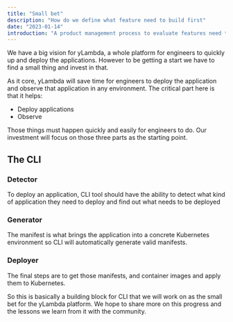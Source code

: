 ```yaml
---
title: "Small bet"
description: "How do we define what feature need to build first"
date: "2023-01-14"
introduction: "A product management process to evaluate features need to build"
---
```


We have a big vision for yLambda, a whole platform for engineers to quickly up and deploy the applications. However to be getting a start we have to find a small thing and invest in that.

As it core, yLambda will save time for engineers to deploy the application and observe that application in any environment. The critical part here is that it helps:  
* Deploy applications
* Observe  

Those things must happen quickly and easily for engineers to do.
Our investment will focus on those three parts as the starting point.

## The CLI
### Detector
To deploy an application, CLI tool should have the ability to detect what kind of application they need to deploy and find out what needs to be deployed

### Generator
The manifest is what brings the application into a concrete Kubernetes environment so CLI will automatically generate valid manifests.

### Deployer
The final steps are to get those manifests, and container images and apply them to Kubernetes.

So this is basically a building block for CLI that we will work on as the small bet for the yLambda platform. We hope to share more on this progress and the lessons we learn from it with the community.
